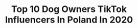 ---
title: Top 10 Dog Owners TikTok Influencers In Poland In 2020
description: >-
  Find top dog owners TikTok influencers in Poland in 2020. Most popular hashtags: #happy #piesek #love #doggo.
platform: TikTok
profiles:
  - username: "welovetofu"
    fullname: >-
      Ola Kwiecień
    location: "Poland"
    followers: 5560
    engagement: 1991
    commentsToLikes: 0.022465
    id: ckai830o12prt0i78qxuvlm1c
    verified: false
    hashtags: "#pomeranin, #joke, #dieta, #vital"
  - username: "dogsoftiktok"
    fullname: >-
      DogsOf TikTok
    location: "Poland"
    followers: 8730
    engagement: 1030
    commentsToLikes: 0.030384
    id: ck9aeyq3n4evz0j786e8r1w6c
    verified: true
    hashtags: "#doggo, #shibainu, #doglove, #corgisoftiktok"
  - username: "we_ronnie"
    fullname: >-
      we_ronnie
    location: "Poland"
    followers: 2463
    engagement: 789
    commentsToLikes: 0.020164
    id: ck9nfox2rel9k0j78lrmjzz44
    verified: false
    hashtags: "#afryka, #szczeniak, #bluefrenchie, #sweet"
  - username: "natalia_gmyrek"
    fullname: >-
      natalia_gmyrek
    location: "Poland"
    followers: 14135
    engagement: 641
    commentsToLikes: 0.016040
    id: ck9shqyw8uquy0j78t85re6rk
    verified: true
    hashtags: "#pizza, #mastetchef, #muffintime, #cocckies"
  - username: "kboryta"
    fullname: >-
      Boryta⚡
    location: "Poland"
    followers: 4598
    engagement: 1735
    commentsToLikes: 0.011228
    id: ck8ke4iq88lv50j78dncoxpio
    verified: false
    hashtags: "#lonely, #equestrianlife, #happy, #piese"
  - username: "beniusieq"
    fullname: >-
      U・ᴥ・U
    location: "Poland"
    followers: 10408
    engagement: 3607
    commentsToLikes: 0.095733
    id: cka0h3dml7hu70i78yyqbewn7
    verified: false
    hashtags: "#pole, #urodzinki, #kuzynka, #loveyou"
  - username: "indiana.liar"
    fullname: >-
      Paula Lupaya
    location: "Poland"
    followers: 42197
    engagement: 1710
    commentsToLikes: 0.044625
    id: cka0wpt9a3wqz0i78ksniqzdr
    verified: false
    hashtags: "#sanah, #musically, #speaker, #kulaar"
  - username: "hagridthepomeranian"
    fullname: >-
      Michał Kostrzewa
    location: "Poland"
    followers: 8235
    engagement: 1243
    commentsToLikes: 0.039315
    id: ck9nb2icyanq40j7891re85x1
    verified: false
    hashtags: "#shocked, #ludzie, #fyp, #spa"
  - username: "beautifulshewolf"
    fullname: >-
      BEKSA
    location: "Poland"
    followers: 5992
    engagement: 1476
    commentsToLikes: 0.030737
    id: ck9v2rcq2muao0j78c54gegae
    verified: false
    hashtags: "#park, #cats, #pudel, #kochamkoty"
  - username: "justyna_1989"
    fullname: >-
      Justyna
    location: "Poland"
    followers: 12253
    engagement: 1154
    commentsToLikes: 0.133365
    id: ckaihfzkn5q6o0i78s9nv6h9u
    verified: false
    hashtags: "#woman, #duet, #relax, #beauty"
---